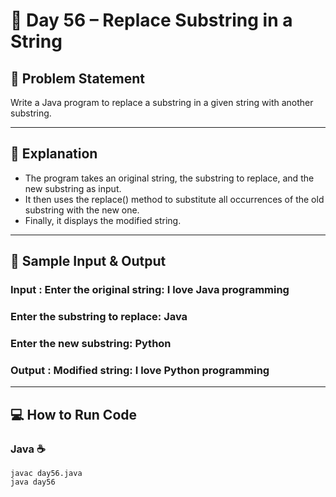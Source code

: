 # 🌟 Day 56 – Replace Substring in a String

## 🎯 Problem Statement

Write a Java program to replace a substring in a given string with another substring.

---

## 📖 Explanation
- The program takes an original string, the substring to replace, and the new substring as input.
- It then uses the replace() method to substitute all occurrences of the old substring with the new one.
- Finally, it displays the modified string.

---

## 📝 Sample Input & Output

### Input : Enter the original string: I love Java programming
### Enter the substring to replace: Java
### Enter the new substring: Python

### Output : Modified string: I love Python programming

---

## 💻 How to Run Code
### Java ☕
```
javac day56.java
java day56
